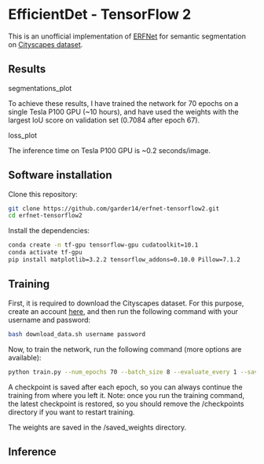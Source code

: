 # EfficientDet - TensorFlow 2

This is an unofficial implementation of [ERFNet](http://www.robesafe.es/personal/eduardo.romera/pdfs/Romera17tits.pdf) for semantic segmentation on [Cityscapes dataset](https://www.cityscapes-dataset.com/).

## Results

segmentations_plot

To achieve these results, I have trained the network for 70 epochs on a single Tesla P100 GPU (~10 hours), and have used the weights with the largest IoU score on validation set (0.7084 after epoch 67).

loss_plot

The inference time on Tesla P100 GPU is ~0.2 seconds/image.

## Software installation

Clone this repository:

```bash
git clone https://github.com/garder14/erfnet-tensorflow2.git
cd erfnet-tensorflow2
```

Install the dependencies:

```bash
conda create -n tf-gpu tensorflow-gpu cudatoolkit=10.1
conda activate tf-gpu
pip install matplotlib=3.2.2 tensorflow_addons=0.10.0 Pillow=7.1.2
```

## Training

First, it is required to download the Cityscapes dataset. For this purpose, create an account [here](https://www.cityscapes-dataset.com/), and then run the following command with your username and password:

```bash
bash download_data.sh username password
```

Now, to train the network, run the following command (more options are available):

```bash
python train.py --num_epochs 70 --batch_size 8 --evaluate_every 1 --save_weights_every 1
```

A checkpoint is saved after each epoch, so you can always continue the training from where you left it. Note: once you run the training command, the latest checkpoint is restored, so you should remove the /checkpoints directory if you want to restart training.

The weights are saved in the /saved_weights directory.

## Inference

